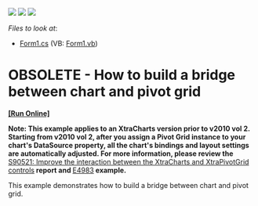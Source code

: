 <!-- default badges list -->
![](https://img.shields.io/endpoint?url=https://codecentral.devexpress.com/api/v1/VersionRange/134061504/13.1.4%2B)
[![](https://img.shields.io/badge/Open_in_DevExpress_Support_Center-FF7200?style=flat-square&logo=DevExpress&logoColor=white)](https://supportcenter.devexpress.com/ticket/details/E284)
[![](https://img.shields.io/badge/📖_How_to_use_DevExpress_Examples-e9f6fc?style=flat-square)](https://docs.devexpress.com/GeneralInformation/403183)
<!-- default badges end -->
<!-- default file list -->
*Files to look at*:

* [Form1.cs](./CS/Form1.cs) (VB: [Form1.vb](./VB/Form1.vb))
<!-- default file list end -->
# OBSOLETE - How to build a bridge between chart and pivot grid
<!-- run online -->
**[[Run Online]](https://codecentral.devexpress.com/e284)**
<!-- run online end -->


<p><strong>Note: This example applies to an XtraCharts version prior to v2010 vol 2. Starting from v2010 vol 2, after you assign a Pivot Grid instance to your chart's DataSource property, all the chart's bindings and layout settings are automatically adjusted.  For more information, please review the </strong><a href="https://www.devexpress.com/Support/Center/p/S90521">S90521: Improve the interaction between the XtraCharts and XtraPivotGrid controls</a><strong> report and  </strong><a href="https://www.devexpress.com/Support/Center/p/E4983">E4983</a><strong> example.</strong></p><p><strong></strong></p><p><strong></strong>This example demonstrates how to build a bridge between chart and pivot grid.</p>

<br/>


